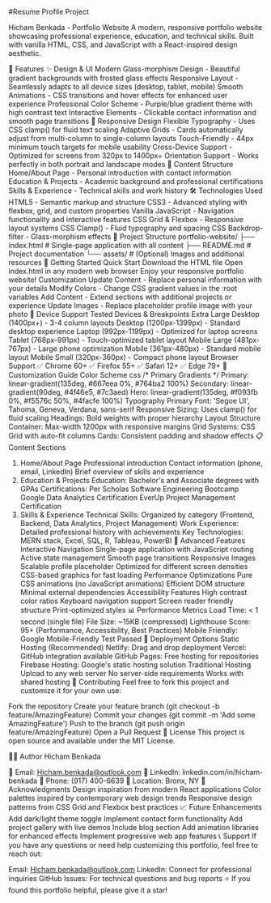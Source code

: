 #Resume Profile Project


Hicham Benkada - Portfolio Website
A modern, responsive portfolio website showcasing professional experience, education, and technical skills. Built with vanilla HTML, CSS, and JavaScript with a React-inspired design aesthetic.

🌟 Features
✨ Design & UI
Modern Glass-morphism Design - Beautiful gradient backgrounds with frosted glass effects
Responsive Layout - Seamlessly adapts to all device sizes (desktop, tablet, mobile)
Smooth Animations - CSS transitions and hover effects for enhanced user experience
Professional Color Scheme - Purple/blue gradient theme with high contrast text
Interactive Elements - Clickable contact information and smooth page transitions
📱 Responsive Design
Flexible Typography - Uses CSS clamp() for fluid text scaling
Adaptive Grids - Cards automatically adjust from multi-column to single-column layouts
Touch-Friendly - 44px minimum touch targets for mobile usability
Cross-Device Support - Optimized for screens from 320px to 1400px+
Orientation Support - Works perfectly in both portrait and landscape modes
📄 Content Structure
Home/About Page - Personal introduction with contact information
Education & Projects - Academic background and professional certifications
Skills & Experience - Technical skills and work history
🛠️ Technologies Used
HTML5 - Semantic markup and structure
CSS3 - Advanced styling with flexbox, grid, and custom properties
Vanilla JavaScript - Navigation functionality and interactive features
CSS Grid & Flexbox - Responsive layout systems
CSS Clamp() - Fluid typography and spacing
CSS Backdrop-filter - Glass-morphism effects
📁 Project Structure
portfolio-website/
├── index.html          # Single-page application with all content
├── README.md           # Project documentation
└── assets/             # (Optional) Images and additional resources
🚀 Getting Started
Quick Start
Download the HTML file
Open index.html in any modern web browser
Enjoy your responsive portfolio website!
Customization
Update Content - Replace personal information with your details
Modify Colors - Change CSS gradient values in the :root variables
Add Content - Extend sections with additional projects or experience
Update Images - Replace placeholder profile image with your photo
📱 Device Support
Tested Devices & Breakpoints
Extra Large Desktop (1400px+) - 3-4 column layouts
Desktop (1200px-1399px) - Standard desktop experience
Laptop (992px-1199px) - Optimized for laptop screens
Tablet (768px-991px) - Touch-optimized tablet layout
Mobile Large (481px-767px) - Large phone optimization
Mobile (361px-480px) - Standard mobile layout
Mobile Small (320px-360px) - Compact phone layout
Browser Support
✅ Chrome 60+
✅ Firefox 55+
✅ Safari 12+
✅ Edge 79+
🎨 Customization Guide
Color Scheme
css
/* Primary Gradients */
Primary: linear-gradient(135deg, #667eea 0%, #764ba2 100%)
Secondary: linear-gradient(90deg, #4f46e5, #7c3aed)
Hero: linear-gradient(135deg, #f093fb 0%, #f5576c 50%, #4facfe 100%)
Typography
Primary Font: 'Segoe UI', Tahoma, Geneva, Verdana, sans-serif
Responsive Sizing: Uses clamp() for fluid scaling
Headings: Bold weights with proper hierarchy
Layout Structure
Container: Max-width 1200px with responsive margins
Grid Systems: CSS Grid with auto-fit columns
Cards: Consistent padding and shadow effects
📋 Content Sections
1. Home/About Page
Professional introduction
Contact information (phone, email, LinkedIn)
Brief overview of skills and experience
2. Education & Projects
Education: Bachelor's and Associate degrees with GPAs
Certifications:
Per Scholas Software Engineering Bootcamp
Google Data Analytics Certification
EverUp Project Management Certification
3. Skills & Experience
Technical Skills: Organized by category (Frontend, Backend, Data Analytics, Project Management)
Work Experience: Detailed professional history with achievements
Key Technologies: MERN stack, Excel, SQL, R, Tableau, PowerBI
🔧 Advanced Features
Interactive Navigation
Single-page application with JavaScript routing
Active state management
Smooth page transitions
Responsive Images
Scalable profile placeholder
Optimized for different screen densities
CSS-based graphics for fast loading
Performance Optimizations
Pure CSS animations (no JavaScript animations)
Efficient DOM structure
Minimal external dependencies
Accessibility Features
High contrast color ratios
Keyboard navigation support
Screen reader friendly structure
Print-optimized styles
📊 Performance Metrics
Load Time: < 1 second (single file)
File Size: ~15KB (compressed)
Lighthouse Score: 95+ (Performance, Accessibility, Best Practices)
Mobile Friendly: Google Mobile-Friendly Test Passed
🚀 Deployment Options
Static Hosting (Recommended)
Netlify: Drag and drop deployment
Vercel: GitHub integration available
GitHub Pages: Free hosting for repositories
Firebase Hosting: Google's static hosting solution
Traditional Hosting
Upload to any web server
No server-side requirements
Works with shared hosting
🤝 Contributing
Feel free to fork this project and customize it for your own use:

Fork the repository
Create your feature branch (git checkout -b feature/AmazingFeature)
Commit your changes (git commit -m 'Add some AmazingFeature')
Push to the branch (git push origin feature/AmazingFeature)
Open a Pull Request
📝 License
This project is open source and available under the MIT License.

👨‍💻 Author
Hicham Benkada

📧 Email: Hicham.benkada@outlook.com
💼 LinkedIn: linkedin.com/in/hicham-benkada
📱 Phone: (917) 400-6639
📍 Location: Bronx, NY
🙏 Acknowledgments
Design inspiration from modern React applications
Color palettes inspired by contemporary web design trends
Responsive design patterns from CSS Grid and Flexbox best practices
📈 Future Enhancements
 Add dark/light theme toggle
 Implement contact form functionality
 Add project gallery with live demos
 Include blog section
 Add animation libraries for enhanced effects
 Implement progressive web app features
📞 Support
If you have any questions or need help customizing this portfolio, feel free to reach out:

Email: Hicham.benkada@outlook.com
LinkedIn: Connect for professional inquiries
GitHub Issues: For technical questions and bug reports
⭐ If you found this portfolio helpful, please give it a star!
